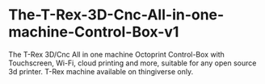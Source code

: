 # The-T-Rex-3D-Cnc-All-in-one-machine-Control-Box-v1
The T-Rex 3D/Cnc All in one machine Octoprint Control-Box with Touchscreen, Wi-Fi, cloud printing and more, suitable for any open source 3d printer. T-Rex machine available on thingiverse only.
